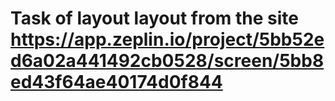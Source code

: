 # Task of layout layout from the site https://app.zeplin.io/project/5bb52ed6a02a441492cb0528/screen/5bb8ed43f64ae40174d0f844